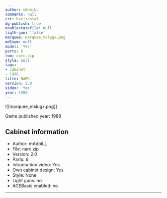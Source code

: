 ```yaml
---
author: mAdbiLL
comments: null
crt: horizontal
dg-publish: true
enablestatefile: null
ligth-gun: 'false'
marquee: marquee_mslugx.png
md5sum: null
model: 'Yes'
parts: 6
rom: narc.zip
style: null
tags:
- cabinet
- 1988
title: NARC
version: 2.0
video: 'Yes'
year: 1988
---
```


![[marquee_mslugx.png]]

Game published year: 1988

## Cabinet information

- Author: mAdbiLL
- File: narc.zip
- Version: 2.0
- Parts: 6
- Introduction video: Yes
- Own cabinet design: Yes
- Style: None
- Light guns: no
- AGEBasic enabled: no

---
